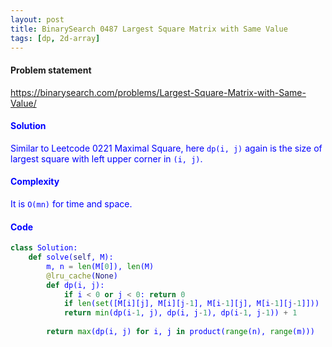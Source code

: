 ```yaml
---
layout: post
title: BinarySearch 0487 Largest Square Matrix with Same Value
tags: [dp, 2d-array]
---
```


#### Problem statement

<a href="https://binarysearch.com/problems/Largest-Square-Matrix-with-Same-Value/"> <font color = blue>https://binarysearch.com/problems/Largest-Square-Matrix-with-Same-Value/

#### Solution
Similar to Leetcode 0221 Maximal Square, here `dp(i, j)` again is the size of largest square with left upper corner in `(i, j)`.

#### Complexity
It is `O(mn)` for time and space.

#### Code
```python
class Solution:
    def solve(self, M):
        m, n = len(M[0]), len(M)
        @lru_cache(None)
        def dp(i, j):
            if i < 0 or j < 0: return 0
            if len(set([M[i][j], M[i][j-1], M[i-1][j], M[i-1][j-1]])) != 1: return 1
            return min(dp(i-1, j), dp(i, j-1), dp(i-1, j-1)) + 1
        
        return max(dp(i, j) for i, j in product(range(n), range(m)))
```
